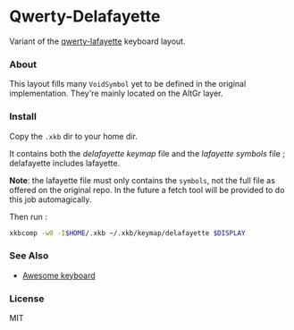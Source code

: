 # Qwerty-Delafayette

Variant of the [qwerty-lafayette](https://github.com/fabi1cazenave/qwerty-lafayette) keyboard layout.

### About

This layout fills many `VoidSymbol` yet to be defined in the original implementation.
They're mainly located on the AltGr layer.

### Install

Copy the `.xkb` dir to your home dir.

It contains both the *delafayette keymap* file and the *lafayette symbols* file ;
delafayette includes lafayette.

**Note**: the lafayette file must only contains the `symbols`, not the full file as offered on the original repo. In the future a fetch tool will be provided to do this job automagically.

Then run :

```sh
xkbcomp -w0 -I$HOME/.xkb ~/.xkb/keymap/delafayette $DISPLAY
```

### See Also

- [Awesome keyboard](https://github.com/Delapouite/awesome-keyboard)

### License

MIT
